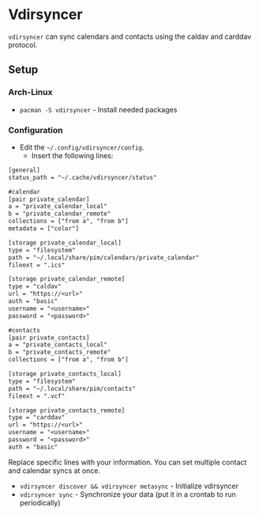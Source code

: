 # Vdirsyncer

`vdirsyncer` can sync calendars and contacts using the caldav and carddav
protocol.

## Setup

### Arch-Linux

- `pacman -S vdirsyncer` - Install needed packages

### Configuration

- Edit the `~/.config/vdirsyncer/config`.
  - Insert the following lines:

```txt
[general]
status_path = "~/.cache/vdirsyncer/status"

#calendar
[pair private_calendar]
a = "private_calendar_local"
b = "private_calendar_remote"
collections = ["from a", "from b"]
metadata = ["color"]

[storage private_calendar_local]
type = "filesystem"
path = "~/.local/share/pim/calendars/private_calendar"
fileext = ".ics"

[storage private_calendar_remote]
type = "caldav"
url = "https://<url>"
auth = "basic"
username = "<username>"
password = "<password>"

#contacts
[pair private_contacts]
a = "private_contacts_local"
b = "private_contacts_remote"
collections = ["from a", "from b"]

[storage private_contacts_local]
type = "filesystem"
path = "~/.local/share/pim/contacts"
fileext = ".vcf"

[storage private_contacts_remote]
type = "carddav"
url = "https://<url>"
username = "<username>"
password = "<password>"
auth = "basic"
```

Replace specific lines with your information.
You can set multiple contact and calendar syncs at once.

- `vdirsyncer discover && vdirsyncer metasync` - Initialize vdirsyncer
- `vdirsyncer sync` - Synchronize your data (put it in a crontab to run periodically)
